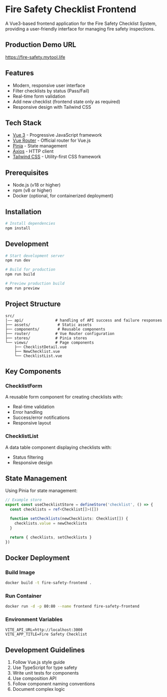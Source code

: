 # Fire Safety Checklist Frontend

A Vue3-based frontend application for the Fire Safety Checklist System, providing a user-friendly interface for managing fire safety inspections.
## Production Demo URL
https://fire-safety.mytool.life

## Features

- Modern, responsive user interface
- Filter checklists by status (Pass/Fail)
- Real-time form validation
- Add new checklist (frontend state only as required)
- Responsive design with Tailwind CSS

## Tech Stack

- [Vue 3](https://vuejs.org/) - Progressive JavaScript framework
- [Vue Router](https://router.vuejs.org/) - Official router for Vue.js
- [Pinia](https://pinia.vuejs.org/) - State management
- [Axios](https://axios-http.com/) - HTTP client
- [Tailwind CSS](https://tailwindcss.com/) - Utility-first CSS framework

## Prerequisites

- Node.js (v18 or higher)
- npm (v8 or higher)
- Docker (optional, for containerized deployment)

## Installation

```bash
# Install dependencies
npm install
```

## Development

```bash
# Start development server
npm run dev

# Build for production
npm run build

# Preview production build
npm run preview
```

## Project Structure

```
src/
|—— api/              # handling of API success and failure responses
├── assets/            # Static assets
├── components/        # Reusable components
├── router/           # Vue Router configuration
├── stores/           # Pinia stores
└── views/            # Page components
    ├── ChecklistDetail.vue
    ├── NewChecklist.vue
    └── ChecklistList.vue
```

## Key Components

### ChecklistForm

A reusable form component for creating checklists with:

- Real-time validation
- Error handling
- Success/error notifications
- Responsive layout

### ChecklistList

A data table component displaying checklists with:

- Status filtering
- Responsive design

## State Management

Using Pinia for state management:

```typescript
// Example store
export const useChecklistStore = defineStore('checklist', () => {
  const checklists = ref<Checklist[]>([])

  function setChecklists(newChecklists: Checklist[]) {
    checklists.value = newChecklists
  }

  return { checklists, setChecklists }
})

```

## Docker Deployment

### Build Image

```bash
docker build -t fire-safety-frontend .
```

### Run Container

```bash
docker run -d -p 80:80 --name frontend fire-safety-frontend
```

### Environment Variables

```env
VITE_API_URL=http://localhost:3000
VITE_APP_TITLE=Fire Safety Checklist
```

## Development Guidelines

1. Follow Vue.js style guide
2. Use TypeScript for type safety
3. Write unit tests for components
4. Use composition API
5. Follow component naming conventions
6. Document complex logic
